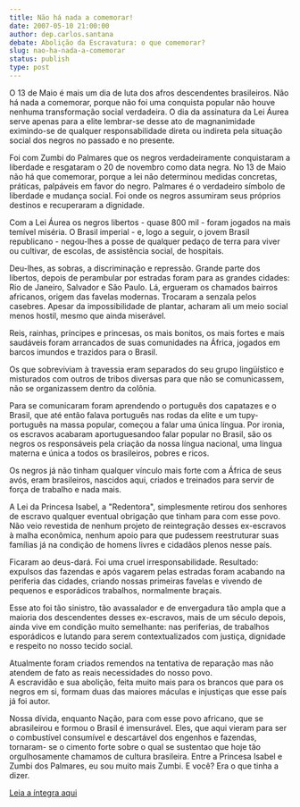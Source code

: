 ```yaml
---
title: Não há nada a comemorar!
date: 2007-05-10 21:00:00
author: dep.carlos.santana
debate: Abolição da Escravatura: o que comemorar?
slug: nao-ha-nada-a-comemorar
status: publish 
type: post
---
```


  
O 13 de Maio é mais um dia de luta dos afros descendentes brasileiros. Não há nada a comemorar, porque não foi uma conquista popular não houve nenhuma transformação social verdadeira. O dia da assinatura da Lei Áurea serve apenas para a elite lembrar-se desse ato de magnanimidade eximindo-se de qualquer responsabilidade direta ou indireta pela situação social dos negros no passado e no presente.  
  
Foi com Zumbi do Palmares que os negros verdadeiramente conquistaram a liberdade e resgataram o 20 de novembro como data negra. No 13 de Maio não há que comemorar, porque a lei não determinou medidas concretas, práticas, palpáveis em favor do negro. Palmares é o verdadeiro símbolo de liberdade e mudança social. Foi onde os negros assumiram seus próprios destinos e recuperaram a dignidade.  
  
Com a Lei Áurea os negros libertos - quase 800 mil - foram jogados na mais temível miséria. O Brasil imperial - e, logo a seguir, o jovem Brasil republicano - negou-lhes a posse de qualquer pedaço de terra para viver ou cultivar, de escolas, de assistência social, de hospitais.  
  
Deu-lhes, as sobras, a discriminação e repressão. Grande parte dos libertos, depois de perambular por estradas foram para as grandes cidades: Rio de Janeiro, Salvador e São Paulo. Lá, ergueram os chamados bairros africanos, origem das favelas modernas. Trocaram a senzala pelos casebres. Apesar da impossibilidade de plantar, acharam ali um meio social menos hostil, mesmo que ainda miserável.  
  
Reis, rainhas, príncipes e princesas, os mais bonitos, os mais fortes e mais saudáveis foram arrancados de suas comunidades na África, jogados em barcos imundos e trazidos para o Brasil.  
  
Os que sobreviviam à travessia eram separados do seu grupo lingüístico e misturados com outros de tribos diversas para que não se comunicassem, não se organizassem dentro da colônia.   
  
Para se comunicaram foram aprendendo o português dos capatazes e o Brasil, que até então falava português nas rodas da elite e um tupy-português na massa popular, começou a falar uma única língua. Por ironia, os escravos acabaram aportuguesandoo falar popular no Brasil, são os negros os responsáveis pela criação da nossa língua nacional, uma língua materna e única a todos os brasileiros, pobres e ricos.  
  
Os negros já não tinham qualquer vínculo mais forte com a África de seus avós, eram brasileiros, nascidos aqui, criados e treinados para servir de força de trabalho e nada mais.   
  
A Lei da Princesa Isabel, a "Redentora", simplesmente retirou dos senhores de escravo qualquer eventual obrigação que tinham para com esse povo. Não veio revestida de nenhum projeto de reintegração desses ex-escravos à malha econômica, nenhum apoio para que pudessem reestruturar suas famílias já na condição de homens livres e cidadãos plenos nesse país.  
  
Ficaram ao deus-dará. Foi uma cruel irresponsabilidade. Resultado: expulsos das fazendas e após vagarem pelas estradas foram acabando na periferia das cidades, criando nossas primeiras favelas e vivendo de pequenos e esporádicos trabalhos, normalmente braçais.  
  
Esse ato foi tão sinistro, tão avassalador e de envergadura tão ampla que a maioria dos descendentes desses ex-escravos, mais de um século depois, ainda vive em condição muito semelhante: nas periferias, de trabalhos esporádicos e lutando para serem contextualizados com justiça, dignidade e respeito no nosso tecido social.   
  
Atualmente foram criados remendos na tentativa de reparação mas não atendem de fato as reais necessidades do nosso povo.  
A escravidão e sua abolição, feita muito mais para os brancos que para os negros em si, formam duas das maiores máculas e injustiças que esse país já foi autor.  
  
Nossa dívida, enquanto Nação, para com esse povo africano, que se abrasileirou e formou o Brasil é imensurável. Eles, que aqui vieram para ser o combustível consumível e descartável dos engenhos e fazendas, tornaram- se o cimento forte sobre o qual se sustentao que hoje tão orgulhosamente chamamos de cultura brasileira. Entre a Princesa Isabel e Zumbi dos Palmares, eu sou muito mais Zumbi. E você? Era o que tinha a dizer.  
  
[Leia a íntegra aqui](http://www.camara.gov.br/internet/sitaqweb/discursodireto.asp?nuSessao=103.1.53.O)
